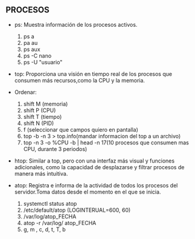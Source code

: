 ## PROCESOS

- ps: Muestra información de los procesos activos.
    
    1. ps a
    2. pa au
    3. ps aux 
    4. ps -C nano
    5. ps -U "usuario"

- top: Proporciona una visión en tiempo real de los procesos que consumen más recursos,como la CPU y la memoria.

- Ordenar:
    1. shift M (memoria)
    2. shift P (CPU)
    3. shift T (tiempo)
    4. shift N (PID)
    5. f (seleccionar que campos quiero en pantalla)
    6. top -b -n 3 > top.info(mandar informacion del top a un archivo)
    7. top -n 3 -o %CPU -b | head -n 17(10 procesos que consumen mas CPU, durante 3 periodos)

- htop: Similar a top, pero con una interfaz más visual y funciones adicionales, como la
capacidad de desplazarse y filtrar procesos de manera más intuitiva.

- atop: Registra e informa de la actividad de todos los procesos del servidor.Toma datos desde el momento en el que se inicia.
    1. systemctl status atop
    2. /etc/default/atop (LOGINTERUAL=600, 60)
    3. /var/log/atop_FECHA
    4. atop -r /var/log/
    atop_FECHA 
    5. g, m , c, d, t, T, b